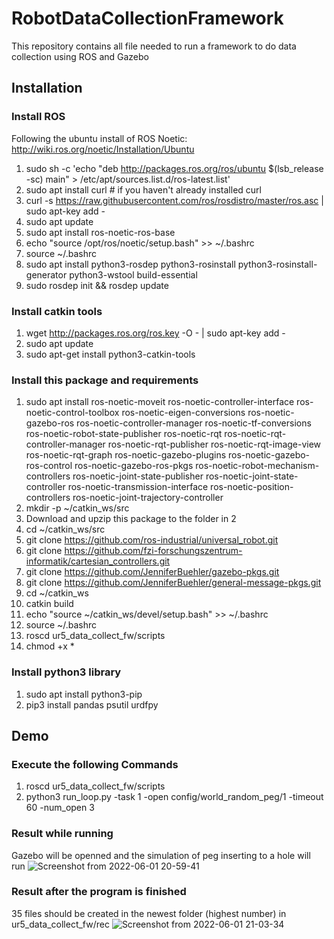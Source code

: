 # RobotDataCollectionFramework
This repository contains all file needed to run a framework to do data collection using ROS and Gazebo

## Installation
### Install ROS
Following the ubuntu install of ROS Noetic: http://wiki.ros.org/noetic/Installation/Ubuntu
1. sudo sh -c 'echo "deb http://packages.ros.org/ros/ubuntu $(lsb_release -sc) main" > /etc/apt/sources.list.d/ros-latest.list'
2. sudo apt install curl # if you haven't already installed curl
3. curl -s https://raw.githubusercontent.com/ros/rosdistro/master/ros.asc | sudo apt-key add -
4. sudo apt update
5. sudo apt install ros-noetic-ros-base
6. echo "source /opt/ros/noetic/setup.bash" >> ~/.bashrc
7. source ~/.bashrc
8. sudo apt install python3-rosdep python3-rosinstall python3-rosinstall-generator python3-wstool build-essential
9. sudo rosdep init && rosdep update
### Install catkin tools
1. wget http://packages.ros.org/ros.key -O - | sudo apt-key add -
2. sudo apt update
3. sudo apt-get install python3-catkin-tools
### Install this package and requirements
1. sudo apt install ros-noetic-moveit ros-noetic-controller-interface ros-noetic-control-toolbox ros-noetic-eigen-conversions ros-noetic-gazebo-ros ros-noetic-controller-manager ros-noetic-tf-conversions ros-noetic-robot-state-publisher ros-noetic-rqt ros-noetic-rqt-controller-manager ros-noetic-rqt-publisher ros-noetic-rqt-image-view ros-noetic-rqt-graph ros-noetic-gazebo-plugins ros-noetic-gazebo-ros-control ros-noetic-gazebo-ros-pkgs ros-noetic-robot-mechanism-controllers ros-noetic-joint-state-publisher ros-noetic-joint-state-controller ros-noetic-transmission-interface ros-noetic-position-controllers ros-noetic-joint-trajectory-controller
2. mkdir -p ~/catkin_ws/src 
3. Download and upzip this package to the folder in 2
4. cd ~/catkin_ws/src
5. git clone https://github.com/ros-industrial/universal_robot.git 
6. git clone https://github.com/fzi-forschungszentrum-informatik/cartesian_controllers.git
7. git clone https://github.com/JenniferBuehler/gazebo-pkgs.git
8. git clone https://github.com/JenniferBuehler/general-message-pkgs.git
9. cd ~/catkin_ws
10. catkin build
11. echo "source ~/catkin_ws/devel/setup.bash" >> ~/.bashrc
12. source ~/.bashrc
13. roscd ur5_data_collect_fw/scripts
14. chmod +x *
### Install python3 library
1. sudo apt install python3-pip
2. pip3 install pandas psutil urdfpy
## Demo
### Execute the following Commands
1. roscd ur5_data_collect_fw/scripts
2. python3 run_loop.py -task 1 -open config/world_random_peg/1 -timeout 60 -num_open 3
### Result while running
Gazebo will be openned and the simulation of peg inserting to a hole will run
![Screenshot from 2022-06-01 20-59-41](https://user-images.githubusercontent.com/91130166/171422712-e7116999-9dfd-48e1-9d78-c3cf910fbe8c.png)
### Result after the program is finished
35 files should be created in the newest folder (highest number) in ur5_data_collect_fw/rec
![Screenshot from 2022-06-01 21-03-34](https://user-images.githubusercontent.com/91130166/171423484-9c31adcb-4b58-4b31-8f70-6868c939c364.png)

